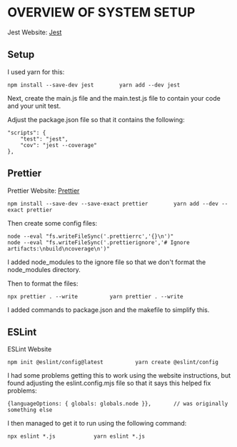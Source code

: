 # OVERVIEW OF SYSTEM SETUP

Jest Website:
[Jest](https://jestjs.io/docs/getting-started)

## Setup

I used yarn for this:

```
npm install --save-dev jest        yarn add --dev jest
```

Next, create the main.js file and the main.test.js file to contain your code and your
unit test.

Adjust the package.json file so that it contains the following:

```
"scripts": {
    "test": "jest",
    "cov": "jest --coverage"
},
```

## Prettier

Prettier Website:
[Prettier](https://prettier.io/docs/install)

```
npm install --save-dev --save-exact prettier        yarn add --dev --exact prettier
```

Then create some config files:

```
node --eval "fs.writeFileSync('.prettierrc','{}\n')"
node --eval "fs.writeFileSync('.prettierignore','# Ignore artifacts:\nbuild\ncoverage\n')"
```

I added node_modules to the ignore file so that we don't format the node_modules directory.

Then to format the files:

```
npx prettier . --write          yarn prettier . --write
```

I added commands to package.json and the makefile to simplify this.

## ESLint

ESLint Website

```
npm init @eslint/config@latest          yarn create @eslint/config
```

I had some problems getting this to work using the website instructions, but
found adjusting the eslint.config.mjs file so that it says this helped fix
problems:
```
{languageOptions: { globals: globals.node }},       // was originally something else
```

I then managed to get it to run using the following command:
```
npx eslint *.js            yarn eslint *.js
```

